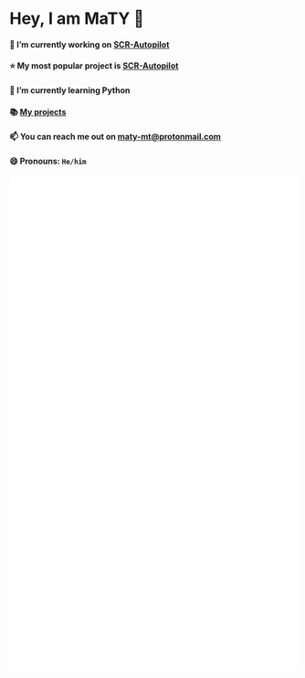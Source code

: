 # Hey, I am MaTY 👋

#### 🔭 I’m currently working on [SCR-Autopilot](https://github.com/scr-autopilot/scr-autopilot)

#### ⭐ My most popular project is [SCR-Autopilot](https://github.com/scr-autopilot/scr-autopilot)

#### 🌱 I’m currently learning Python

#### 📚 [My projects](https://maty-mt.github.io/projects)

#### 📫 You can reach me out on maty-mt@protonmail.com

#### 😄 Pronouns: `He/him`

![Metrics](https://github.com/MaTY-MT/MaTY-MT/blob/main/github-metrics.svg)


